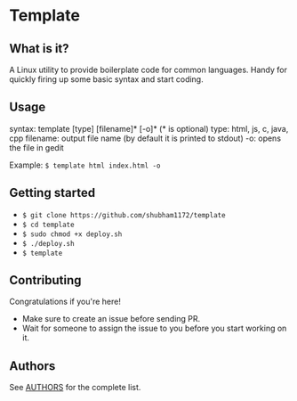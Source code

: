 # Template

## What is it?
A Linux utility to provide boilerplate code for common languages. Handy for quickly firing up some basic syntax and start coding.

## Usage
syntax: template [type] [filename]* [-o]*
(* is optional)
type: html, js, c, java, cpp
filename: output file name (by default it is printed to stdout)
-o: opens the file in gedit

Example: 
`$ template html index.html -o`

## Getting started
* `$ git clone https://github.com/shubham1172/template`
* `$ cd template`
* `$ sudo chmod +x deploy.sh`
* `$ ./deploy.sh`
* `$ template`

## Contributing

Congratulations if you're here!

- Make sure to create an issue before sending PR.
- Wait for someone to assign the issue to you before you start working on it.

## Authors
See [AUTHORS](https://github.com/shubham1172/template/blob/master/AUTHORS.md) for the complete list.
